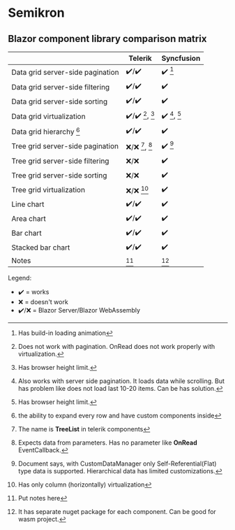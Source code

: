 # Semikron

## Blazor component library comparison matrix

||Telerik|Syncfusion|
|-|-|-|
|Data grid server-side pagination|:heavy_check_mark:/:heavy_check_mark:|:heavy_check_mark: [^syncfusion_pagination]|
|Data grid server-side filtering|:heavy_check_mark:/:heavy_check_mark:|:heavy_check_mark:|
|Data grid server-side sorting|:heavy_check_mark:/:heavy_check_mark:|:heavy_check_mark:|
|Data grid virtualization|:heavy_check_mark:/:heavy_check_mark: [^telerik_virtualization], [^virtualization_limits]|:heavy_check_mark: [^syncfusion_virtualization], [^virtualization_limits]|
|Data grid hierarchy [^hierarchy]|:heavy_check_mark:/:heavy_check_mark:|:heavy_check_mark:|
|Tree grid server-side pagination|:x:/:x: [^telerik_tree_grid_info], [^telerik_tree_grid]|:heavy_check_mark: [^syncfusion_tree_grid_server_side]|
|Tree grid server-side filtering|:x:/:x:|:heavy_check_mark:|
|Tree grid server-side sorting|:x:/:x:|:heavy_check_mark:|
|Tree grid virtualization|:x:/:x: [^telerik_tree_grid_virtualization]|:heavy_check_mark:|
|Line chart|:heavy_check_mark:/:heavy_check_mark:|:heavy_check_mark:|
|Area chart|:heavy_check_mark:/:heavy_check_mark:|:heavy_check_mark:|
|Bar chart|:heavy_check_mark:/:heavy_check_mark:|:heavy_check_mark:|
|Stacked bar chart|:heavy_check_mark:/:heavy_check_mark:|:heavy_check_mark:|
|Notes|[^telerik]|[^syncfusion]|

Legend:
- :heavy_check_mark: = works
- :x: = doesn't work
- :heavy_check_mark:/:x: = Blazor Server/Blazor WebAssembly

[^hierarchy]: the ability to expand every row and have custom components inside
[^telerik_virtualization]: Does not work with pagination. OnRead does not work properly with virtualization.
[^virtualization_limits]: Has browser height limit.
[^telerik_tree_grid_info]: The name is **TreeList** in telerik components
[^telerik_tree_grid]: Expects data from parameters. Has no parameter like **OnRead** EventCallback.
[^telerik_tree_grid_virtualization]: Has only column (horizontally) virtualization
[^telerik]: Put notes here
[^syncfusion]: It has separate nuget package for each component. Can be good for wasm project.
[^syncfusion_pagination]: Has build-in loading animation
[^syncfusion_virtualization]: Also works with server side pagination. It loads data while scrolling. But has problem like does not load last 10-20 items. Can be has solution.
[^syncfusion_tree_grid_server_side]: Document says, with CustomDataManager only Self-Referential(Flat) type data is supported. Hierarchical data has limited customizations.
